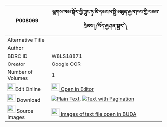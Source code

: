 |P008069|ལྕགས་ལམ་སྐོར་གྱི་ཀྲུང་ཧྭ་མི་དམངས་སྤྱི་མཐུན་རྒྱལ་ཁབ་ཀྱི་བཅའ་ཁྲིམས།༼བོད་རྒྱ་ཤན་སྦྱར་༽ 
| --- | --- 
|Alternative Title |
|Author | 
|BDRC ID | W8LS18871
|Creator | Google OCR
|Number of Volumes| 1
|<img width="25" src="https://img.icons8.com/color/25/000000/edit-property.png">Edit Online| [<img width="25" src="https://avatars.githubusercontent.com/u/45091458?s=200&v=4"> Open in Editor](http://editor.openpecha.org/P008069)
|<img width="25" src="https://img.icons8.com/fluent/48/000000/download-2.png"/>  Download | [![](https://img.icons8.com/color/20/000000/txt.png)Plain Text](https://github.com/Openpecha/P008069/releases/download/v1/chaklam_kor_gyi_trung_ha_miman_plain_P008069.zip), [![](https://img.icons8.com/color/20/000000/txt.png)Text with Pagination](https://github.com/Openpecha/P008069/releases/download/v1/chaklam_kor_gyi_trung_ha_miman_pages_P008069.zip)
|<img width="25" src="https://img.icons8.com/plasticine/100/000000/pictures-folder.png"/>  Source Images | [<img width="25" src="https://library.bdrc.io/icons/BUDA-small.svg"> Images of text file open in BUDA](https://library.bdrc.io/show/bdr:W8LS18871)